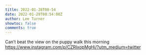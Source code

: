 ```yaml
---
title: 2022-01-28T08-54
date: 2022-01-28T08:54:08Z
author: Lee Turner
showtoc: false
comments: true
---
```


Can’t beat the view on the puppy walk this morning https://www.instagram.com/p/CZRIxopMgHi/?utm_medium=twitter

